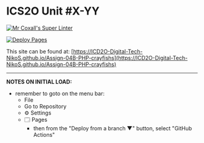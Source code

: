 # ICS2O Unit #X-YY

[![Mr Coxall's Super Linter](https://github.com/ICD2O-Digital-Tech-NikoS/Assign-04B-PHP-crayfishs/workflows/Mr%20Coxall's%20Super%20Linter/badge.svg)](https://github.com/ICD2O-Digital-Tech-NikoS/Assign-04B-PHP-crayfishs/actions)

[![Deploy Pages](https://github.com/ICD2O-Digital-Tech-NikoS/Assign-04B-PHP-crayfishs/workflows/Deploy%20Pages/badge.svg)](https://github.com/ICD2O-Digital-Tech-NikoS/Assign-04B-PHP-crayfishs/actions)

This site can be found at: [https://ICD2O-Digital-Tech-NikoS.github.io/Assign-04B-PHP-crayfishs](https://ICD2O-Digital-Tech-NikoS.github.io/Assign-04B-PHP-crayfishs)

---

**NOTES ON INITIAL LOAD:**
- remember to goto on the menu bar:
  - File
  - Go to Repository
  - ⚙ Settings
  - 🗔 Pages
    - then from the "Deploy from a branch ▼" button, select "GitHub Actions"
